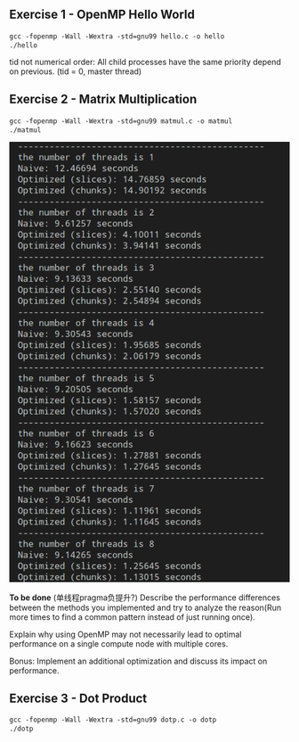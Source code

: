 ## Exercise 1 - OpenMP Hello World
    gcc -fopenmp -Wall -Wextra -std=gnu99 hello.c -o hello
    ./hello

tid not numerical order:
All child processes have the same priority
depend on previous.
(tid = 0, master thread)

## Exercise 2 - Matrix Multiplication
    gcc -fopenmp -Wall -Wextra -std=gnu99 matmul.c -o matmul
    ./matmul

![](Ex2.jpg)

**To be done**
(单线程pragma负提升?)
Describe the performance differences between the methods you implemented and try to analyze the reason(Run more times to find a common pattern instead of just running once).

Explain why using OpenMP may not necessarily lead to optimal performance on a single compute node with multiple cores.

Bonus: Implement an additional optimization and discuss its impact on performance.


## Exercise 3 - Dot Product
    gcc -fopenmp -Wall -Wextra -std=gnu99 dotp.c -o dotp
    ./dotp